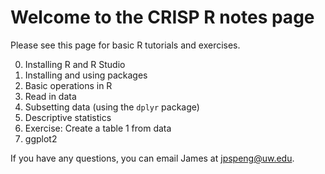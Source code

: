 # Welcome to the CRISP R notes page

Please see this page for basic R tutorials and exercises. 

0. Installing R and R Studio
1. Installing and using packages
2. Basic operations in R
3. Read in data
4. Subsetting data (using the `dplyr` package)
5. Descriptive statistics
6. Exercise: Create a table 1 from data 
7. ggplot2

If you have any questions, you can email James at jpspeng@uw.edu. 
